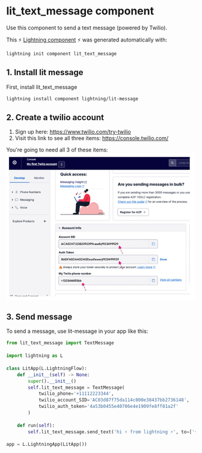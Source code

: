 # lit_text_message component
Use this component to send a text message (powered by Twilio).

This ⚡ [Lightning component](lightning.ai) ⚡ was generated automatically with:

```bash
lightning init component lit_text_message
```

## 1. Install lit message 
First, install lit_text_message 

```bash
lightning install component lightning/lit-message
```

## 2. Create a twilio account
1. Sign up here: https://www.twilio.com/try-twilio
2. Visit this link to see all three items: https://console.twilio.com/

You're going to need all 3 of these items:
![twilio creds](/images/twilio.jpg)

## 3. Send message
To send a message, use lit-message in your app like this:

```python
from lit_text_message import TextMessage

import lightning as L

class LitApp(L.LightningFlow):
    def __init__(self) -> None:
        super().__init__()
        self.lit_text_message = TextMessage(
            twilio_phone='+11112223344', 
            twilio_account_SID='AC03d87f75da114c000e38437bb2736148', 
            twilio_auth_token='4a53b0455e40706e4e1909fe8ff81a2f'
        )

    def run(self):
        self.lit_text_message.send_text('hi ⚡ from lightning ⚡', to=['+1999887766'])

app = L.LightningApp(LitApp())
```
